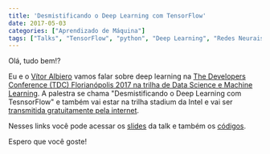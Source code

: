 ```yaml
---
title: 'Desmistificando o Deep Learning com TensorFlow'
date: 2017-05-03
categories: ["Aprendizado de Máquina"]
tags: ["Talks", "TensorFlow", "python", "Deep Learning", "Redes Neurais Convolucionais"]
---
```


Olá, tudo bem!?

Eu e o [Vítor Albiero](https://twitter.com/vitoralbiero) vamos falar sobre deep learning na [The Developers Conference (TDC) Florianópolis 2017 na trilha de Data Science e Machine Learning](http://www.thedevelopersconference.com.br/tdc/2017/florianopolis/trilha-datascience-e-machine-learning). A palestra se chama "Desmistificando o Deep Learning com TesnsorFlow" e também vai estar na trilha stadium da Intel e vai ser [transmitida gratuitamente pela internet](https://www.eventials.com/Globalcode/quinta-de-manha-stadium-intel-floripa-2017/).

Nesses links você pode acessar os [slides](https://github.com/ejulio/talks/blob/master/desmistificando-o-deep-learning-com-tensorflow/Desmistificando_o_Deep_Learning_com_TensorFlow.pdf) da talk e também os [códigos](https://github.com/ejulio/talks/blob/master/desmistificando-o-deep-learning-com-tensorflow).

Espero que você goste!
